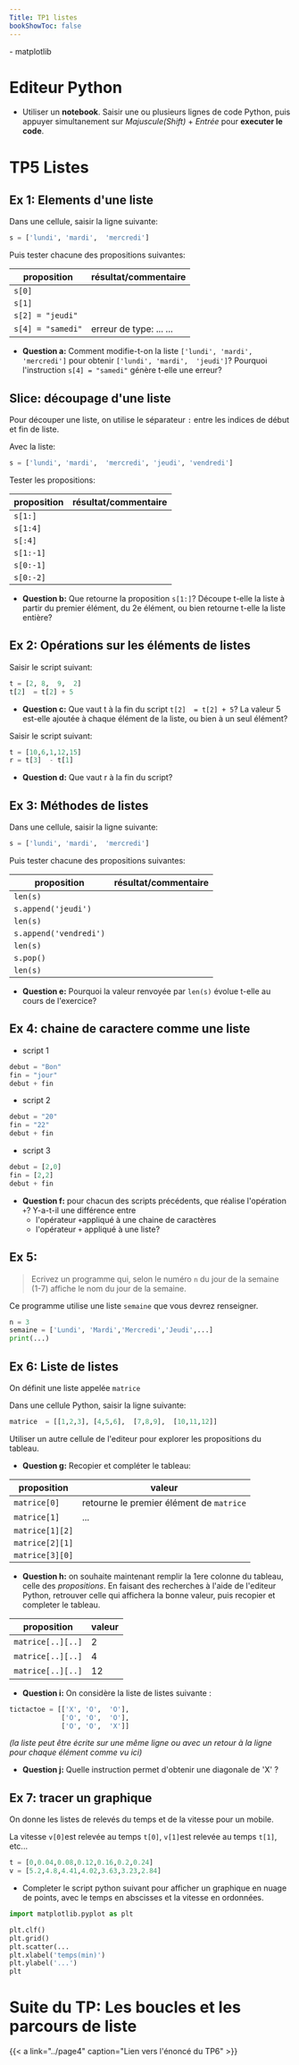 ```yaml
---
Title: TP1 listes
bookShowToc: false
---
```


  
  <!--<link rel="stylesheet" href="https://pyscript.net/alpha/pyscript.css" />
 -->
  <style>
    .editor-box{
      width: 60%;
      display: block;
    }
    #output > div {
    font-family: 'monospace';
    background-color: #e5e5e5;
    border: 1px solid lightgray;
    /*border-top: 0;*/
    font-size: 0.875rem;
    padding: 0.5rem;
  
  }

  #output > div:first-child {
    border-top: 1px solid lightgray;
    display: block;
  }

  #output > div:nth-child(even) {
    border: 0;
  } 
</style>

<script defer src="https://pyscript.net/alpha/pyscript.js"></script>
<py-env>
    - matplotlib
</py-env>

# Editeur Python
* Utiliser un **notebook**. Saisir une ou plusieurs lignes de code Python, puis appuyer simultanement sur *Majuscule(Shift)* + *Entrée* pour **executer le code**.

<div >
<py-repl id="my-repl" auto-generate="true"></py-repl>
</div>


# TP5 Listes
## Ex 1: Elements d'une liste
Dans une cellule, saisir la ligne suivante:

```python
s = ['lundi', 'mardi',  'mercredi']
```

Puis tester chacune des propositions suivantes:

| proposition | résultat/commentaire |
|--- |--- |
| `s[0]` |  |
| `s[1]` |   |
| `s[2] = "jeudi"` |   |
| `s[4] = "samedi"` |  erreur de type: ... ... |


* **Question a:** Comment modifie-t-on la liste `['lundi', 'mardi',  'mercredi']` pour obtenir `['lundi', 'mardi',  'jeudi']`? Pourquoi l'instruction `s[4] = "samedi"` génère t-elle une erreur?


## Slice: découpage d'une liste
Pour découper une liste, on utilise le séparateur `:` entre les indices de début et fin de liste.

Avec la liste:

```python
s = ['lundi', 'mardi',  'mercredi', 'jeudi', 'vendredi']
```

Tester les propositions:

| proposition | résultat/commentaire |
|--- |--- |
| `s[1:]` |  |
| `s[1:4]` |   |
| `s[:4]`|   |
| `s[1:-1]`|   |
| `s[0:-1]`|   |
| `s[0:-2]`|   |

* **Question b:** Que retourne la proposition `s[1:]`? Découpe t-elle la liste à partir du premier élément, du 2e élément, ou bien retourne t-elle la liste entière?

## Ex 2: Opérations sur les éléments de listes
Saisir le script suivant:

```python
t = [2, 8,  9,  2]
t[2]  = t[2] + 5
```

* **Question c:** Que vaut t à la fin du script `t[2]  = t[2] + 5`? La valeur 5 est-elle ajoutée à chaque élément de la liste, ou bien à un seul élément?  

Saisir le script suivant:

```python
t = [10,6,1,12,15]
r = t[3]  - t[1]
```

* **Question d:** Que vaut r à la fin du script?

## Ex 3: Méthodes de listes
Dans une cellule, saisir la ligne suivante:

```python
s = ['lundi', 'mardi',  'mercredi']
```

Puis tester chacune des propositions suivantes:

| proposition | résultat/commentaire |
|--- |--- |
| `len(s)` |  |
| `s.append('jeudi')` |  |
| `len(s)` |  |
| `s.append('vendredi')` |   |
| `len(s)` |  |
| `s.pop()` |   |
| `len(s)` |  |

* **Question e:** Pourquoi la valeur renvoyée par `len(s)` évolue t-elle au cours de l'exercice?

## Ex 4: chaine de caractere comme une liste
* script 1

```python
debut = "Bon"
fin = "jour"
debut + fin
```

* script 2

```python
debut = "20"
fin = "22"
debut + fin
``` 

* script 3

```python
debut = [2,0]
fin = [2,2]
debut + fin
```

* **Question f:** pour chacun des scripts précédents, que réalise l'opération `+`? Y-a-t-il une différence entre 
  *  l'opérateur `+`appliqué à une chaine de caractères
  *  l'opérateur `+` appliqué à une liste?

## Ex 5:
> Ecrivez un programme qui, selon le numéro `n` du jour de la semaine (1-7) affiche le nom du jour de la semaine.

Ce programme utilise une liste `semaine` que vous devrez renseigner.

```python
n = 3
semaine = ['Lundi', 'Mardi','Mercredi','Jeudi',...]
print(...)
```


## Ex 6: Liste de listes
On définit une liste appelée `matrice`

Dans une cellule Python, saisir la ligne suivante:

```python
matrice  = [[1,2,3], [4,5,6],  [7,8,9],  [10,11,12]]
```

Utiliser un autre cellule de l'editeur pour explorer les propositions du tableau. 

* **Question g:** Recopier et compléter le tableau:

| proposition | valeur |
|--- |--- |
| `matrice[0]` |  retourne le premier élément de `matrice` |
| `matrice[1]` |  ... |
| `matrice[1][2]` |   |
| `matrice[2][1]` |   | 
| `matrice[3][0]` |   | 

* **Question h:** on souhaite maintenant remplir la 1ere colonne du tableau, celle des *propositions*. En faisant des recherches à l'aide de l'editeur Python, retrouver celle qui affichera la bonne valeur, puis recopier et completer le tableau.

| proposition | valeur |
|--- |--- |
| `matrice[..][..]` | 2  |
| `matrice[..][..]` | 4 | 
| `matrice[..][..]` | 12  | 

* **Question i:** On considère la liste de listes suivante :

```python
tictactoe = [['X', 'O',  'O'],
             ['O', 'O',  'O'],
             ['O', 'O',  'X']]
```
*(la liste peut être écrite sur une même ligne ou avec un retour à la ligne pour chaque élément comme vu ici)*

* **Question j:** Quelle instruction permet d'obtenir une diagonale de 'X' ?


## Ex 7: tracer un graphique
On donne les listes de relevés du temps et de la vitesse pour un mobile. 

La vitesse `v[0]`est relevée au temps `t[0]`, `v[1]`est relevée au temps `t[1]`, etc...

```python
t = [0,0.04,0.08,0.12,0.16,0.2,0.24]
v = [5.2,4.8,4.41,4.02,3.63,3.23,2.84]
```

* Completer le script python suivant pour afficher un graphique en nuage de points, avec le temps en abscisses et la vitesse en ordonnées.

```python
import matplotlib.pyplot as plt

plt.clf()
plt.grid()
plt.scatter(...
plt.xlabel('temps(min)')
plt.ylabel('...')
plt
```

# Suite du TP: Les boucles et les parcours de liste
{{< a link="../page4" caption="Lien vers l'énoncé du TP6" >}}

